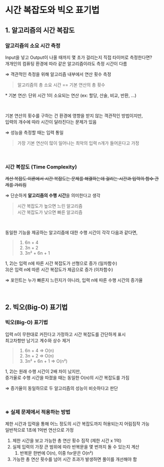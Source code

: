 # 시간 복잡도와 빅오 표기법

## 1. 알고리즘의 시간 복잡도

### 알고리즘의 소요 시간 측정
Input을 넣고 Output이 나올 때까지 몇 초가 걸리는지 직접 타이머로 측정한다면? <br>
개개인의 컴퓨팅 환경에 따라 같은 알고리즘이라도 측정 시간이 다름
<br>

 ⇒ 객관적인 측정을 위해 알고리즘 내부에서 연산 횟수 측정
> 알고리즘의 총 소요 시간 == 기본 연산의 총 횟수

\* 기본 연산: 단위 시간 1이 소요되는 연산 (ex: 할당, 산술, 비교, 반환, ...)

<br>
 
기본 연산의 횟수를 구하는 건 환경에 영향을 받지 않는 객관적인 방법이지만, <br>
입력의 개수에 따라 시간이 달라진다는 문제가 있음 
<br>

 ⇒ 성능을 측정할 때는 입력 통일
> 가장 기본 연산이 많이 일어나는 최악의 입력 n개가 들어온다고 가정

<br>
 
### 시간 복잡도 (Time Complexity)
~~계산 복잡도 이론에서 시간 복잡도는 문제를 해결하는데 걸리는 시간과 입력의 함수 관계를 가리킴~~
<br>

 ⇒ 단순하게 **알고리즘의 수행 시간**을 의미한다고 생각
> 시간 복잡도가 높으면 느린 알고리즘  <br>
> 시간 복잡도가 낮으면 빠른 알고리즘

<br>
 
동일한 기능을 제공하는 알고리즘에 대한 수행 시간이 각각 다음과 같다면,
> 1)  6n + 4
> 2) 3n + 2
> 3) 3n² + 6n + 1

1, 2)는 입력 n에 따른 시간 복잡도가 선형으로 증가 (일차함수) <br>
3)은 입력 n에 따른 시간 복잡도가 제곱으로 증가 (이차함수)
<br>

 ⇒ 포인트는 누가 빠른지 느린지가 아니라, 입력 n에 따른 수행 시간의 증가율

<br>

## 2. 빅오(Big-O) 표기법

### 빅오(Big-O) 표기법
입력 n이 무한대로 커진다고 가정하고 시간 복잡도를 간단하게 표시 <br>
최고차항만 남기고 계수와 상수 제거

> 1) 6n + 4 ⇒ O(n)
> 2) 3n + 2 ⇒ O(n)
> 3) 3n² + 6n + 1 ⇒ O(n²)

1, 2)는 원래 수행 시간이 2배 차이 났지만, <br>
증가율로 수행 시간을 따졌을 때는 동일한 O(n)의 시간 복잡도를 가짐
<br>

 ⇒ 증가율이 동일하므로 두 알고리즘의 성능이 비슷하다고 판단

<br>

### ※ 실제 문제에서 적용하는 방법
제한 시간과 입력을 통해 어느 정도의 시간 복잡도까지 허용되는지 어림짐작 가능 <br>
일반적으로 1초에 1억번 연산으로 가정
1. 제한 시간을 보고 가능한 총 연산 횟수 짐작 (제한 시간 x 1억)
2. 실제 입력의 가장 큰 범위에 따라 반복문을 몇 번까지 돌 수 있는지 계산
	1. 반복문 한번에 O(n), 이중 for문은 O(n²)
3. 가능한 총 연산 횟수를 넘어 시간 초과가 발생하면 풀이를 개선해야 함

